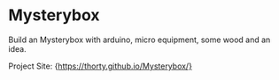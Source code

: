 # Mysterybox
Build an Mysterybox with arduino, micro equipment, some wood and an idea.

Project Site: {https://thorty.github.io/Mysterybox/}
